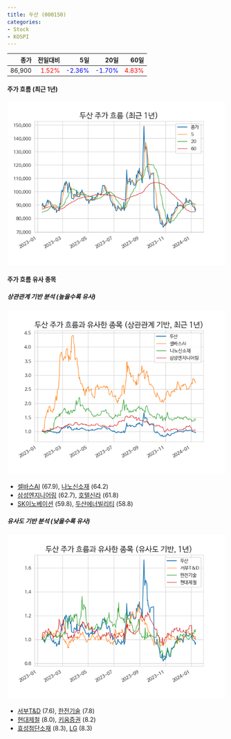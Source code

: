 ```yaml
---
title: 두산 (000150)
categories:
- Stock
- KOSPI
---
```


|종가|전일대비|5일|20일|60일|
|---:|-------:|--:|---:|---:|
|86,900|<span style="color: red">1.52%</span>|<span style="color: blue">-2.36%</span>|<span style="color: blue">-1.70%</span>|<span style="color: red">4.83%</span>|

<!-- more -->


#### 주가 흐름 (최근 1년)
![000150](/assets/images/stock/000150.png)


#### 주가 흐름 유사 종목


##### 상관관계 기반 분석 (높을수록 유사)
![000150](/assets/images/stock/000150_corr.png)
- [셀바스AI](/108860/) (67.9), [나노신소재](/121600/) (64.2)
- [삼성엔지니어링](/028050/) (62.7), [호텔신라](/008770/) (61.8)
- [SK이노베이션](/096770/) (59.8), [두산에너빌리티](/034020/) (58.8)


##### 유사도 기반 분석 (낮을수록 유사)	
![000150](/assets/images/stock/000150_sim.png)
- [서부T&D](/006730/) (7.6), [한전기술](/052690/) (7.8)
- [현대제철](/004020/) (8.0), [키움증권](/039490/) (8.2)
- [효성첨단소재](/298050/) (8.3), [LG](/003550/) (8.3)